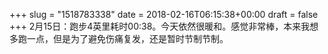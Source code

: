 +++
slug = "1518783338"
date = 2018-02-16T06:15:38+00:00
draft = false
+++
2月15日：跑步4英里耗时00:38。今天依然很暖和。感觉非常棒，本来我想多跑一点，但是为了避免伤痛复发，还是暂时节制节制。